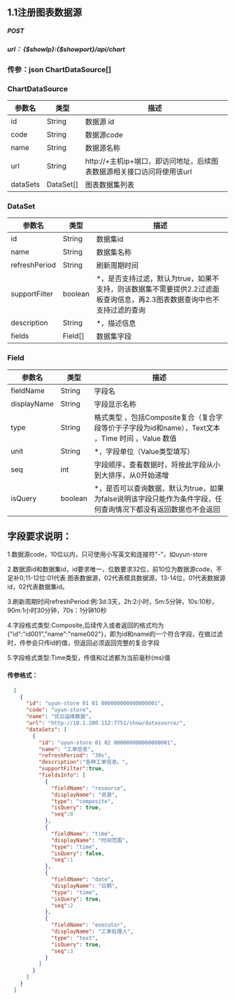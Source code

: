 ## 1.1注册图表数据源
##### POST  
#####  url：  {$showIp}:{$showport}/api/chart
### 传参：json  ChartDataSource[]

### ChartDataSource
| 参数名      |   类型    |      描述         |
| ---------- | -------- | ----------------- |
| id     | String | 数据源 id          |
| code       | String   | 数据源code           |
| name   | String | 数据源名称                | 
| url   | String | http://+主机ip+端口，即访问地址，后续图表数据源相关接口访问将使用该url         |
| dataSets       | DataSet[] | 图表数据集列表        |

### DataSet
| 参数名        | 类型     | 描述            |
| ---------- | ------ | ------------------- |
| id     | String | 数据集id          |
| name   | String | 数据集名称                 |
| refreshPeriod   | String | 刷新周期时间                  |
| supportFilter   | boolean | *，是否支持过滤，默认为true，如果不支持，则该数据集不需要提供2.2过滤面板查询信息，再2.3图表数据查询中也不支持过滤的查询 |
| description   | String |*，描述信息                  |
| fields   |  Field[]  | 数据集字段           |

### Field
| 参数名        | 类型     | 描述              |
| ---------- | ------ | ----------------- |
| fieldName         | String | 字段名      |
| displayName       | String |   字段显示名称        |
| type         | String | 格式类型 ，包括Composite复合（复合字段等价于子字段为id和name），Text文本 ，Time 时间 ，Value 数值     |
| unit   | String| *，字段单位（Value类型填写）     |
| seq   | int| 字段顺序，查看数据时，将按此字段从小到大排序，从0开始递增     |
| isQuery      | boolean |  *，是否可以查询数据，默认为true，如果为false说明该字段只能作为条件字段，任何查询情况下都没有返回数据也不会返回 |


## 字段要求说明：
1.数据源code，10位以内，只可使用小写英文和连接符"-"，如uyun-store

2.数据源id和数据集id，id要求唯一，位数要求32位，前10位为数据源code，不足补0;11-12位:01代表 图表数据源，02代表模具数据源，13-14位，01代表数据源id，02代表数据集id。

3.刷新周期时间refreshPeriod:例:3d:3天，2h:2小时，5m:5分钟，10s:10秒，90m:1小时30分钟，70s：1分钟10秒

4.字段格式类型:Composite,后续传入或者返回的格式均为{"id":"id001","name":"name002"}，即为id和name的一个符合字段，在做过滤时，传参会只传id的值，但返回必须返回完整的复合字段

5.字段格式类型:Time类型，传值和过滤都为当前毫秒(ms)值

#### 传参格式：
```json
  [
    {
      "id": "uyun-store 01 01 000000000000000001",
      "code": "uyun-store",
      "name": "优云运维数据",
	  "url": "http://10.1.200.112:7751/show/datasource/",
      "dataSets": [
        {
          "id": "uyun-store 01 02 000000000000000001",
          "name": "工单信息",
          "refreshPeriod": "30s",
		  "description":"各种工单信息。",
		  "supportFilter":true,
          "fieldsInfo": [
            {
              "fieldName": "resource",
              "displayName": "资源",
              "type": "composite",
              "isQuery": true,
              "seq":0
            },
            {
              "fieldName": "time",
              "displayName": "时间范围",
              "type": "time",
              "isQuery": false,
              "seq":1
            },
			{
              "fieldName": "date",
              "displayName": "日期",
              "type": "time",
              "isQuery": true,
              "seq":2
            },
            {
              "fieldName": "executor",
              "displayName": "工单处理人",
              "type": "text",
              "isQuery": true,
              "seq":3
            }
          ]
        }
      ]
    }
  ]
```
